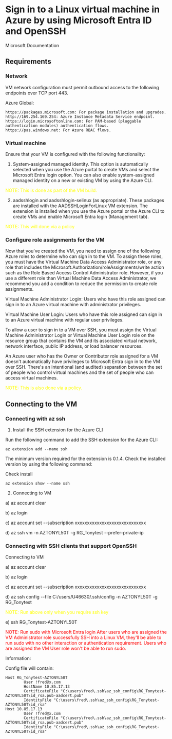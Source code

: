 # Sign in to a Linux virtual machine in Azure by using Microsoft Entra ID and OpenSSH

Microsoft Documentation

## Requirements

### Network

VM network configuration must permit outbound access to the following endpoints over TCP port 443.

Azure Global:
```
https://packages.microsoft.com: For package installation and upgrades.
http://169.254.169.254: Azure Instance Metadata Service endpoint.
https://login.microsoftonline.com: For PAM-based (pluggable authentication modules) authentication flows.
https://pas.windows.net: For Azure RBAC flows.
```

### Virtual machine

Ensure that your VM is configured with the following functionality:

1. System-assigned managed identity. This option is automatically selected when you use the Azure portal to create VMs and select the Microsoft Entra login option. You can also enable system-assigned managed identity on a new or existing VM by using the Azure CLI.

<span style="color:yellow"> NOTE: This is done as part of the VM build. </span>

2. aadsshlogin and aadsshlogin-selinux (as appropriate). These packages are installed with the AADSSHLoginForLinux VM extension. The extension is installed when you use the Azure portal or the Azure CLI to create VMs and enable Microsoft Entra login (Management tab).

<span style="color:yellow"> NOTE: This will done via a policy </span>

### Configure role assignments for the VM

Now that you've created the VM, you need to assign one of the following Azure roles to determine who can sign in to the VM. To assign these roles, you must have the Virtual Machine Data Access Administrator role, or any role that includes the Microsoft.Authorization/roleAssignments/write action such as the Role Based Access Control Administrator role. However, if you use a different role than Virtual Machine Data Access Administrator, we recommend you add a condition to reduce the permission to create role assignments.

Virtual Machine Administrator Login: Users who have this role assigned can sign in to an Azure virtual machine with administrator privileges.

Virtual Machine User Login: Users who have this role assigned can sign in to an Azure virtual machine with regular user privileges.

To allow a user to sign in to a VM over SSH, you must assign the Virtual Machine Administrator Login or Virtual Machine User Login role on the resource group that contains the VM and its associated virtual network, network interface, public IP address, or load balancer resources.

An Azure user who has the Owner or Contributor role assigned for a VM doesn't automatically have privileges to Microsoft Entra sign in to the VM over SSH. There's an intentional (and audited) separation between the set of people who control virtual machines and the set of people who can access virtual machines.

<span style="color:yellow"> NOTE: This is also done via a policy. </span>

## Connecting to the VM

### Connecting with az ssh

1. Install the SSH extension for the Azure CLI

Run the following command to add the SSH extension for the Azure CLI:
```
az extension add --name ssh
```
The minimum version required for the extension is 0.1.4. Check the installed version by using the following command:

Check install
```
az extension show --name ssh
```
2. Connecting to VM 

a) az account clear

b) az login 

c) az account set --subscription xxxxxxxxxxxxxxxxxxxxxxxxxxxxx

d) az ssh vm -n AZTONYL50T -g RG_Tonytest --prefer-private-ip

### Connecting with SSH clients that support OpenSSH

Connecting to VM 

a) az account clear

b) az login 

c) az account set --subscription xxxxxxxxxxxxxxxxxxxxxxxxxxxxx

d) az ssh config --file C:/users/U46630/.ssh/config -n AZTONYL50T -g RG_Tonytest

<span style="color:yellow"> NOTE: Run above only when you require ssh key</span>

e) ssh RG_Tonytest-AZTONYL50T

<span style="color:red"> NOTE:
Run sudo with Microsoft Entra login
After users who are assigned the VM Administrator role successfully SSH into a Linux VM, they'll be able to run sudo with no other interaction or authentication requirement. Users who are assigned the VM User role won't be able to run sudo.
</span>

Information:

Config file will contain:

```
Host RG_Tonytest-AZTONYL50T
        User !fred@x.com
        HostName 10.85.17.13
        CertificateFile "C:\users\fred\.ssh\az_ssh_config\RG_Tonytest-AZTONYL50T\id_rsa.pub-aadcert.pub"
        IdentityFile "C:\users\fred\.ssh\az_ssh_config\RG_Tonytest-AZTONYL50T\id_rsa"
Host 10.85.17.13
        User !fred@x.com
        CertificateFile "C:\users\fred\.ssh\az_ssh_config\RG_Tonytest-AZTONYL50T\id_rsa.pub-aadcert.pub"
        IdentityFile "C:\users\fred\.ssh\az_ssh_config\RG_Tonytest-AZTONYL50T\id_rsa"
```